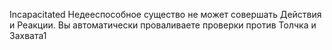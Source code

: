 Incapacitated 
    Недееспособное существо не может совершать Действия и Реакции.
    Вы автоматически проваливаете проверки против Толчка и Захвата1
